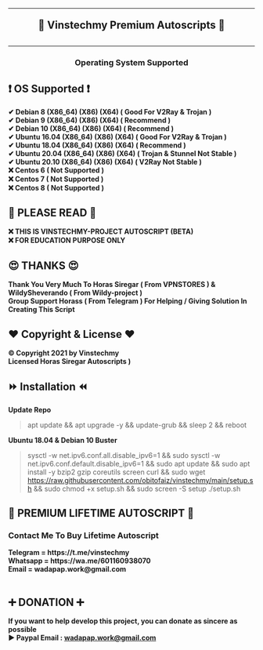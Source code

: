 <!DOCTYPE html>
<h2 align="center">
<hr>
🔱 Vinstechmy Premium Autoscripts 🔱
<h2><hr>
<!---- © Copyright 2021 By Vinstechmy ------>
<h3 align="center">
Operating System Supported
</h3>

## ❗ OS Supported ❗
<b>
✔ Debian 8 (X86_64) (X86) (X64) ( Good For V2Ray & Trojan )<br>
✔ Debian 9 (X86_64) (X86) (X64) ( Recommend )<br>
✔ Debian 10 (X86_64) (X86) (X64) ( Recommend )<br>
✔ Ubuntu 16.04 (X86_64) (X86) (X64) ( Good For V2Ray & Trojan )<br>
✔ Ubuntu 18.04 (X86_64) (X86) (X64) ( Recommend )<br>
✔ Ubuntu 20.04 (X86_64) (X86) (X64) ( Trojan & Stunnel Not Stable )<br>
✔ Ubuntu 20.10 (X86_64) (X86) (X64) ( V2Ray Not Stable )<br>
❌ Centos 6 ( Not Supported )<br>
❌ Centos 7 ( Not Supported )<br>
❌ Centos 8 ( Not Supported ) <br>
</b>

## 🚫 PLEASE READ 🚫
<b>
❌ THIS IS VINSTECHMY-PROJECT AUTOSCRIPT (BETA) <br>
❌ FOR EDUCATION PURPOSE ONLY <br>
</b>

## 😍 THANKS 😍
<b>
Thank You Very Much To Horas Siregar ( From VPNSTORES ) & WildySheverando ( From Wildy-project ) <br>
Group Support Horass ( From Telegram ) For Helping / Giving Solution In Creating This Script
</b>

## ❤ Copyright & License ❤
<b>© Copyright 2021 by Vinstechmy </b> <br>
<b>Licensed Horas Siregar Autoscripts )</b>

## ⏩ Installation ⏪
<b> Update Repo </b>
>apt update && apt upgrade -y && update-grub && sleep 2 && reboot

<b> Ubuntu 18.04 & Debian 10 Buster </b>
> sysctl -w net.ipv6.conf.all.disable_ipv6=1 && sudo sysctl -w net.ipv6.conf.default.disable_ipv6=1 && sudo apt update && sudo apt install -y bzip2 gzip coreutils screen curl && sudo wget https://raw.githubusercontent.com/obitofaiz/vinstechmy/main/setup.sh && sudo chmod +x setup.sh && sudo screen -S setup ./setup.sh

## 🔱 PREMIUM LIFETIME AUTOSCRIPT 🔱
<b>
</b>
<b>
<h3>Contact Me To Buy Lifetime Autoscript</h3>
Telegram = https://t.me/vinstechmy<br>
Whatsapp = https://wa.me/601160938070<br>
Email    = wadapap.work@gmail.com<br>
</b>
<br>

## ➕ DONATION ➕
<b>If you want to help develop this project, you can donate as sincere as possible</b>
<br>
<b>
▶ Paypal Email : wadapap.work@gmail.com<br>
</b>
